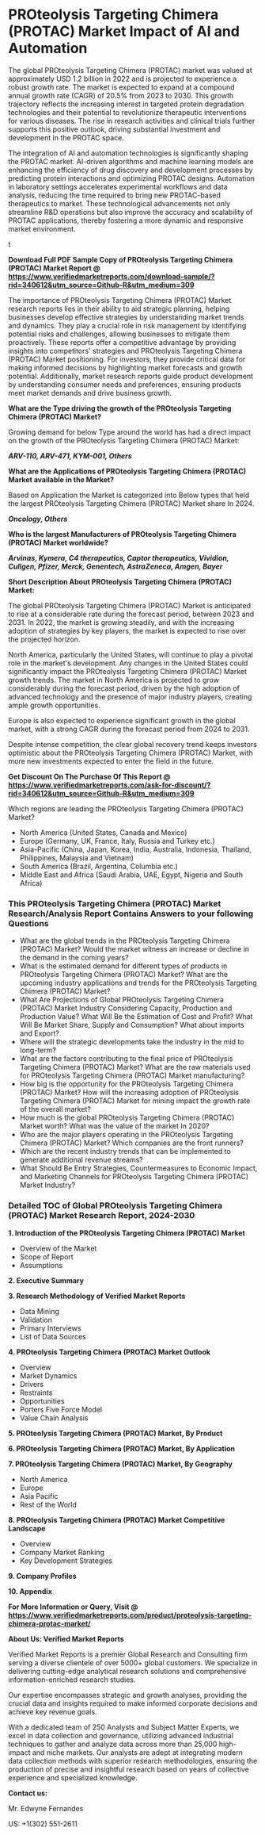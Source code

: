 <meta name="title" content="Global PROteolysis Targeting Chimera (PROTAC) Market Impact of AI and Automation"><meta name="description" content="The global PROteolysis Targeting Chimera (PROTAC) market was valued at approximately USD 1.2 billion in 2022 and is projected to experience a robust growth rate. The m"><meta name="title" content="PROteolysis Targeting Chimera (PROTAC) Market Size, Share, Scope, Trends, Growth, Opportunities, Analysis, Forecast"><h1>PROteolysis Targeting Chimera (PROTAC) Market Impact of AI and Automation</h1><p>The global PROteolysis Targeting Chimera (PROTAC) market was valued at approximately USD 1.2 billion in 2022 and is projected to experience a robust growth rate. The market is expected to expand at a compound annual growth rate (CAGR) of 20.5% from 2023 to 2030. This growth trajectory reflects the increasing interest in targeted protein degradation technologies and their potential to revolutionize therapeutic interventions for various diseases. The rise in research activities and clinical trials further supports this positive outlook, driving substantial investment and development in the PROTAC space.</p><p>The integration of AI and automation technologies is significantly shaping the PROTAC market. AI-driven algorithms and machine learning models are enhancing the efficiency of drug discovery and development processes by predicting protein interactions and optimizing PROTAC designs. Automation in laboratory settings accelerates experimental workflows and data analysis, reducing the time required to bring new PROTAC-based therapeutics to market. These technological advancements not only streamline R&D operations but also improve the accuracy and scalability of PROTAC applications, thereby fostering a more dynamic and responsive market environment.</p>t</p><p id="" class=""><strong>Download Full PDF Sample Copy of PROteolysis Targeting Chimera (PROTAC) Market Report @ <a href="https://www.verifiedmarketreports.com/download-sample/?rid=340612&utm_source=Github-R&utm_medium=309" target="_blank">https://www.verifiedmarketreports.com/download-sample/?rid=340612&utm_source=Github-R&utm_medium=309</a></strong></p><p>The importance of&nbsp;PROteolysis Targeting Chimera (PROTAC) Market research reports lies in their ability to aid strategic planning, helping businesses develop effective strategies by understanding market trends and dynamics. They play a crucial role in risk management by identifying potential risks and challenges, allowing businesses to mitigate them proactively. These reports offer a competitive advantage by providing insights into competitors' strategies and PROteolysis Targeting Chimera (PROTAC) Market positioning. For investors, they provide critical data for making informed decisions by highlighting market forecasts and growth potential. Additionally, market research reports guide product development by understanding consumer needs and preferences, ensuring products meet market demands and drive business growth.</p><p><strong>What are the&nbsp;Type driving the growth of the PROteolysis Targeting Chimera (PROTAC) Market?</strong></p><p id="" class="">Growing demand for below Type around the world has had a direct impact on the growth of the PROteolysis Targeting Chimera (PROTAC) Market:</p><em><strong>ARV-110, ARV-471, KYM-001, Others</strong></em></p><strong>What are the&nbsp;Applications&nbsp;of PROteolysis Targeting Chimera (PROTAC) Market available in the Market?</strong></p><p id="" class="">Based on Application the Market is categorized into Below types that held the largest PROteolysis Targeting Chimera (PROTAC) Market share In 2024.</p><em><strong>Oncology, Others</strong></em></p><strong>Who is the largest Manufacturers of PROteolysis Targeting Chimera (PROTAC) Market worldwide?</strong></p><p><em><strong>Arvinas, Kymera, C4 therapeutics, Captor therapeutics, Vividion, Cullgen, Pfizer, Merck, Genentech, AstraZeneca, Amgen, Bayer</strong></em></p><p id="" class=""><strong>Short Description About PROteolysis Targeting Chimera (PROTAC) Market:</strong></p><p>The global PROteolysis Targeting Chimera (PROTAC) Market is anticipated to rise at a considerable rate during the forecast period, between 2023 and 2031. In 2022, the market is growing steadily, and with the increasing adoption of strategies by key players, the market is expected to rise over the projected horizon.</p><p>North America, particularly the United States, will continue to play a pivotal role in the market's development. Any changes in the United States could significantly impact the PROteolysis Targeting Chimera (PROTAC) Market growth trends. The market in North America is projected to grow considerably during the forecast period, driven by the high adoption of advanced technology and the presence of major industry players, creating ample growth opportunities.</p><p>Europe is also expected to experience significant growth in the global market, with a strong CAGR during the forecast period from 2024 to 2031.</p><p>Despite intense competition, the clear global recovery trend keeps investors optimistic about the PROteolysis Targeting Chimera (PROTAC) Market, with more new investments expected to enter the field in the future.</p><p id="" class=""><strong>Get Discount On The Purchase Of This Report @ <a href="https://www.verifiedmarketreports.com/ask-for-discount/?rid=340612&utm_source=Github-R&utm_medium=309" target="_blank">https://www.verifiedmarketreports.com/ask-for-discount/?rid=340612&utm_source=Github-R&utm_medium=309</a></strong></p>Which regions are leading the PROteolysis Targeting Chimera (PROTAC) Market?</p><ul><li>North America (United States, Canada and Mexico)</li><li>Europe (Germany, UK, France, Italy, Russia and Turkey etc.)</li><li>Asia-Pacific (China, Japan, Korea, India, Australia, Indonesia, Thailand, Philippines, Malaysia and Vietnam)</li><li>South America (Brazil, Argentina, Columbia etc.)</li><li>Middle East and Africa (Saudi Arabia, UAE, Egypt, Nigeria and South Africa)</li></ul><h3 id="" class="">This PROteolysis Targeting Chimera (PROTAC) Market Research/Analysis Report Contains Answers to your following Questions</h3><ul><li>What are the global trends in the PROteolysis Targeting Chimera (PROTAC) Market? Would the market witness an increase or decline in the demand in the coming years?</li><li>What is the estimated demand for different types of products in PROteolysis Targeting Chimera (PROTAC) Market? What are the upcoming industry applications and trends for the PROteolysis Targeting Chimera (PROTAC) Market?</li><li>What Are Projections of Global PROteolysis Targeting Chimera (PROTAC) Market Industry Considering Capacity, Production and Production Value? What Will Be the Estimation of Cost and Profit? What Will Be Market Share, Supply and Consumption? What about imports and Export?</li><li>Where will the strategic developments take the industry in the mid to long-term?</li><li>What are the factors contributing to the final price of PROteolysis Targeting Chimera (PROTAC) Market? What are the raw materials used for PROteolysis Targeting Chimera (PROTAC) Market manufacturing?</li><li>How big is the opportunity for the PROteolysis Targeting Chimera (PROTAC) Market? How will the increasing adoption of PROteolysis Targeting Chimera (PROTAC) Market for mining impact the growth rate of the overall market?</li><li>How much is the global PROteolysis Targeting Chimera (PROTAC) Market worth? What was the value of the market In 2020?</li><li>Who are the major players operating in the PROteolysis Targeting Chimera (PROTAC) Market? Which companies are the front runners?</li><li>Which are the recent industry trends that can be implemented to generate additional revenue streams?</li><li>What Should Be Entry Strategies, Countermeasures to Economic Impact, and Marketing Channels for PROteolysis Targeting Chimera (PROTAC) Market Industry?</li></ul><h3 id="" class="">Detailed TOC of Global PROteolysis Targeting Chimera (PROTAC) Market Research Report, 2024-2030</h3><p id="" class=""><strong>1. Introduction of the PROteolysis Targeting Chimera (PROTAC) Market</strong></p><ul><li>Overview of the Market</li><li>Scope of Report</li><li>Assumptions</li></ul><p id="" class=""><strong>2. Executive Summary</strong></p><p id="" class=""><strong>3. Research Methodology of Verified Market Reports</strong></p><ul><li>Data Mining</li><li>Validation</li><li>Primary Interviews</li><li>List of Data Sources</li></ul><p id="" class=""><strong>4. PROteolysis Targeting Chimera (PROTAC) Market Outlook</strong></p><ul><li>Overview</li><li>Market Dynamics</li><li>Drivers</li><li>Restraints</li><li>Opportunities</li><li>Porters Five Force Model</li><li>Value Chain Analysis</li></ul><p id="" class=""><strong>5. PROteolysis Targeting Chimera (PROTAC) Market, By Product</strong></p><p id="" class=""><strong>6. PROteolysis Targeting Chimera (PROTAC) Market, By Application</strong></p><p id="" class=""><strong>7. PROteolysis Targeting Chimera (PROTAC) Market, By Geography</strong></p><ul><li>North America</li><li>Europe</li><li>Asia Pacific</li><li>Rest of the World</li></ul><p id="" class=""><strong>8. PROteolysis Targeting Chimera (PROTAC) Market Competitive Landscape</strong></p><ul><li>Overview</li><li>Company Market Ranking</li><li>Key Development Strategies</li></ul><p id="" class=""><strong>9. Company Profiles</strong></p><p id="" class=""><strong>10. Appendix</strong></p><p id="" class=""><strong>For More Information or Query, Visit @ <a href="https://www.verifiedmarketreports.com/product/proteolysis-targeting-chimera-protac-market/" target="_blank">https://www.verifiedmarketreports.com/product/proteolysis-targeting-chimera-protac-market/</a></strong></p><p id="" class=""><strong>About Us: Verified Market Reports</strong></p><p id="" class="">Verified Market Reports is a premier Global Research and Consulting firm serving a diverse clientele of over 5000+ global customers. We specialize in delivering cutting-edge analytical research solutions and comprehensive information-enriched research studies.</p><p id="" class="">Our expertise encompasses strategic and growth analyses, providing the crucial data and insights required to make informed corporate decisions and achieve key revenue goals.</p><p id="" class="">With a dedicated team of 250 Analysts and Subject Matter Experts, we excel in data collection and governance, utilizing advanced industrial techniques to gather and analyze data across more than 25,000 high-impact and niche markets. Our analysts are adept at integrating modern data collection methods with superior research methodologies, ensuring the production of precise and insightful research based on years of collective experience and specialized knowledge.</p><p id="" class=""><strong>Contact us:</strong></p><p id="" class="">Mr. Edwyne Fernandes</p><p id="" class="">US: +1(302) 551-2611</p>